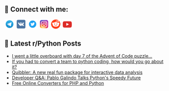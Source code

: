 ## 🔎 Connect with me:
[<img src="https://github.com/bullbesh/bullbesh/blob/main/images/Telegram.png" width="32" height="32" />](https://t.me/bullbesh)
[<img src="https://github.com/bullbesh/bullbesh/blob/main/images/VK.png" width="32" height="32" />](https://vk.com/bullbesh)
[<img src="https://github.com/bullbesh/bullbesh/blob/main/images/Twitter.png" width="32" height="32" />](https://twitter.com/bullbesh1)
[<img src="https://github.com/bullbesh/bullbesh/blob/main/images/Instagram.png" width="32" height="32" />](https://www.instagram.com/bullbesh)
[<img src="https://github.com/bullbesh/bullbesh/blob/main/images/Reddit.png" width="32" height="32" />](https://www.reddit.com/user/bullbesh)
[<img src="https://github.com/bullbesh/bullbesh/blob/main/images/YouTube.png" width="32" height="32" />](https://www.youtube.com/channel/UCtfjRs6uzgq5mfm8S06WTcg)

## 📕 Latest r/Python Posts
<!-- BLOG-POST-LIST:START -->
- [I went a little overboard with day 7 of the Advent of Code puzzle...](https://www.reddit.com/r/Python/comments/103zt3p/i_went_a_little_overboard_with_day_7_of_the/)
- [If you had to convert a team to python coding, how would you go about it?](https://www.reddit.com/r/Python/comments/103zjz5/if_you_had_to_convert_a_team_to_python_coding_how/)
- [Quibbler: A new real fun package for interactive data analysis](https://www.reddit.com/r/Python/comments/103z815/quibbler_a_new_real_fun_package_for_interactive/)
- [Developer Q&amp;A: Pablo Galindo Talks Python&#39;s Speedy Future](https://www.reddit.com/r/Python/comments/103z2w9/developer_qa_pablo_galindo_talks_pythons_speedy/)
- [Free Online Converters for PHP and Python](https://www.reddit.com/r/Python/comments/103x0u7/free_online_converters_for_php_and_python/)
<!-- BLOG-POST-LIST:END -->
